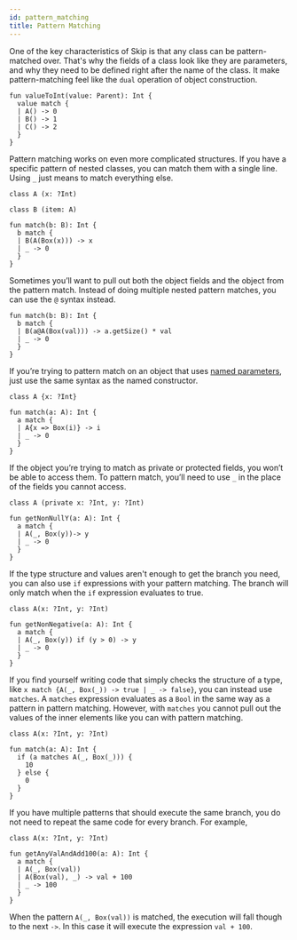 ```yaml
---
id: pattern_matching
title: Pattern Matching
---
```


One of the key characteristics of Skip is that any class can be pattern-matched over. That's why the fields of a class look like they are parameters, and why they need to be defined right after the name of the class. It make pattern-matching feel like the `dual` operation of object construction.

```
fun valueToInt(value: Parent): Int {
  value match {
  | A() -> 0
  | B() -> 1
  | C() -> 2
  }
}
```

Pattern matching works on even more complicated structures. If you have a specific pattern of nested classes, you can match them with a single line. Using `_` just means to match everything else.

```
class A (x: ?Int)

class B (item: A)

fun match(b: B): Int {
  b match {
  | B(A(Box(x))) -> x
  | _ -> 0
  }
}
```

Sometimes you’ll want to pull out both the object fields and the object from the pattern match. Instead of doing multiple nested pattern matches, you can use the `@` syntax instead.

```
fun match(b: B): Int {
  b match {
  | B(a@A(Box(val))) -> a.getSize() * val
  | _ -> 0
  }
}
````

If you’re trying to pattern match on an object that uses [named parameters](http://skiplang.com:8080/docs/classes.html#named-parameters), just use the same syntax as the named constructor.

```
class A {x: ?Int}

fun match(a: A): Int {
  a match {
  | A{x => Box(i)} -> i
  | _ -> 0
  }
}
```

If the object you’re trying to match as private or protected fields, you won’t be able to access them. To pattern match, you’ll need to use `_` in the place of the fields you cannot access.

```
class A (private x: ?Int, y: ?Int)

fun getNonNullY(a: A): Int {
  a match {
  | A(_, Box(y))-> y
  | _ -> 0
  }
}
```

If the type structure and values aren't enough to get the branch you need, you can also use `if` expressions with your pattern matching. The branch will only match when the `if` expression evaluates to true.

```
class A(x: ?Int, y: ?Int)

fun getNonNegative(a: A): Int {
  a match {
  | A(_, Box(y)) if (y > 0) -> y
  | _ -> 0
  }
}
```

If you find yourself writing code that simply checks the structure of a type, like `x match {A(_, Box(_)) -> true | _ -> false}`, you can instead use `matches`. A `matches` expression evaluates as a `Bool` in the same way as a pattern in pattern matching. However, with `matches` you cannot pull out the values of the inner elements like you can with pattern matching.

```
class A(x: ?Int, y: ?Int)

fun match(a: A): Int {
  if (a matches A(_, Box(_))) {
    10
  } else {
    0
  }
}
```

If you have multiple patterns that should execute the same branch, you do not need to repeat the same code for every branch. For example,
```
class A(x: ?Int, y: ?Int)

fun getAnyValAndAdd100(a: A): Int {
  a match {
  | A(_, Box(val))
  | A(Box(val), _) -> val + 100
  | _ -> 100
  }
}
```
When the pattern `A(_, Box(val))` is matched, the execution will fall though to the next `->`. In this case it will execute the expression `val + 100`.
